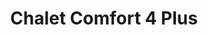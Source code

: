 ---
layout: page
title: Chalet Comfort 4 Plus
preview: 
    title: comfort 4+
    button:
        price: 409
        for: 2 nachten
    list:
        - theebuiltje
        - plus plus
        - extra plus
        - bruudruuster
---